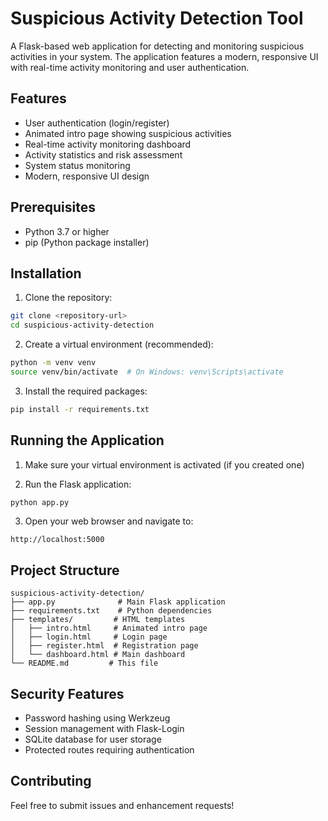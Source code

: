 # Suspicious Activity Detection Tool

A Flask-based web application for detecting and monitoring suspicious activities in your system. The application features a modern, responsive UI with real-time activity monitoring and user authentication.

## Features

- User authentication (login/register)
- Animated intro page showing suspicious activities
- Real-time activity monitoring dashboard
- Activity statistics and risk assessment
- System status monitoring
- Modern, responsive UI design

## Prerequisites

- Python 3.7 or higher
- pip (Python package installer)

## Installation

1. Clone the repository:
```bash
git clone <repository-url>
cd suspicious-activity-detection
```

2. Create a virtual environment (recommended):
```bash
python -m venv venv
source venv/bin/activate  # On Windows: venv\Scripts\activate
```

3. Install the required packages:
```bash
pip install -r requirements.txt
```

## Running the Application

1. Make sure your virtual environment is activated (if you created one)

2. Run the Flask application:
```bash
python app.py
```

3. Open your web browser and navigate to:
```
http://localhost:5000
```

## Project Structure

```
suspicious-activity-detection/
├── app.py              # Main Flask application
├── requirements.txt    # Python dependencies
├── templates/         # HTML templates
│   ├── intro.html     # Animated intro page
│   ├── login.html     # Login page
│   ├── register.html  # Registration page
│   └── dashboard.html # Main dashboard
└── README.md         # This file
```

## Security Features

- Password hashing using Werkzeug
- Session management with Flask-Login
- SQLite database for user storage
- Protected routes requiring authentication

## Contributing

Feel free to submit issues and enhancement requests! 